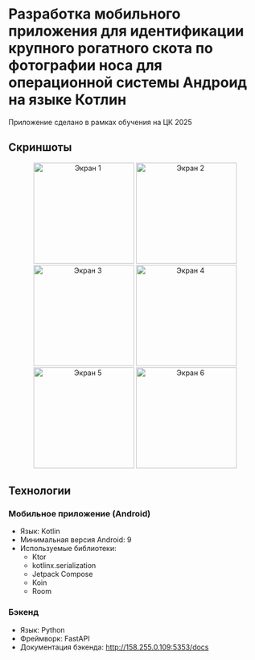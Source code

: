 # Разработка мобильного приложения для идентификации крупного рогатного скота по фотографии носа для операционной системы Андроид на языке Котлин

Приложение сделано в рамках обучения на ЦК 2025

## Скриншоты

<div align="center">
  <img src="screenshots/screen1.jiff" width="200" alt="Экран 1">
  <img src="screenshots/screen2.jiff" width="200" alt="Экран 2">
  <img src="screenshots/screen3.jiff" width="200" alt="Экран 3">
  <img src="screenshots/screen4.jiff" width="200" alt="Экран 4">
  <img src="screenshots/screen5.jiff" width="200" alt="Экран 5">
  <img src="screenshots/screen6.jiff" width="200" alt="Экран 6">
</div>

## Технологии

### Мобильное приложение (Android)
- Язык: Kotlin
- Минимальная версия Android: 9
- Используемые библиотеки:
  - Ktor
  - kotlinx.serialization
  - Jetpack Compose
  - Koin
  - Room

### Бэкенд
- Язык: Python
- Фреймворк: FastAPI
- Документация бэкенда: http://158.255.0.109:5353/docs
